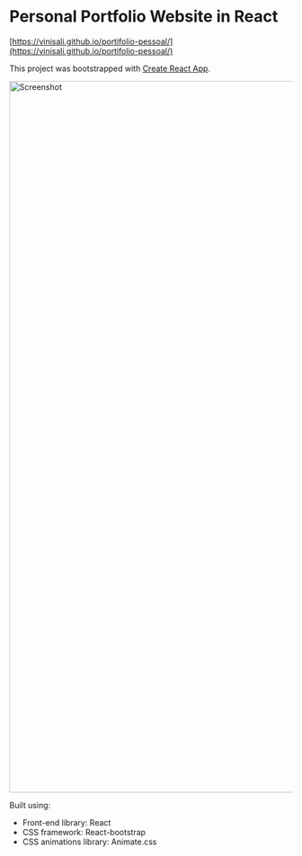 # Personal Portfolio Website in React
[https://vinisali.github.io/portifolio-pessoal/](https://vinisali.github.io/portifolio-pessoal/)

This project was bootstrapped with [Create React App](https://github.com/facebook/create-react-app).

<img width="1266" alt="Screenshot" src="https://user-images.githubusercontent.com/53625462/195006111-d6b19820-0579-4da7-a0c4-4a876a9a156e.PNG">

Built using:

- Front-end library: React
- CSS framework: React-bootstrap
- CSS animations library: Animate.css
